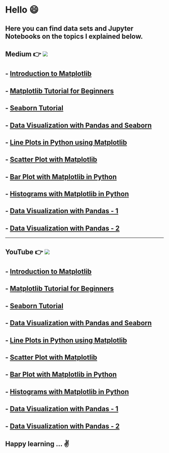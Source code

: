 # Hello 😄

## Here you can find data sets and Jupyter Notebooks on the topics I explained below.

## Medium 👉  [![](https://img.shields.io/badge/Medium-English-purple.svg?&logo=medium&logoColor=white)](https://tirendazacademy.medium.com)

## - [Introduction to Matplotlib](https://medium.com/star-gazers/introduction-to-matplotlib-ca6b1bba0049?source=your_stories_page-------------------------------------)
## - [Matplotlib Tutorial for Beginners](https://medium.com/swlh/matplotlib-tutorial-for-beginners-2f07184668be?source=your_stories_page-------------------------------------)
## - [Seaborn Tutorial](https://medium.com/swlh/seaborn-tutorial-2e749e084ad6?source=your_stories_page-------------------------------------)
## - [Data Visualization with Pandas and Seaborn](https://levelup.gitconnected.com/data-visualization-with-pandas-and-seaborn-5de444b567a0?source=your_stories_page-------------------------------------)
## - [Line Plots in Python using Matplotlib](https://medium.datadriveninvestor.com/line-plots-in-python-using-matplotlib-e42b03edd39f?source=your_stories_page-------------------------------------)
## - [Scatter Plot with Matplotlib ](https://levelup.gitconnected.com/scatter-plot-with-matplotlib-in-python-abb1a6ad042?source=your_stories_page-------------------------------------)
## - [Bar Plot with Matplotlib in Python](https://levelup.gitconnected.com/bar-plot-with-matplotlib-in-python-aa98f2493847?source=your_stories_page-------------------------------------)
## - [Histograms with Matplotlib in Python](https://medium.com/swlh/histograms-with-matplotlib-in-python-fc6702a9cb9b?source=your_stories_page-------------------------------------)
## - [Data Visualization with Pandas - 1]()
## - [Data Visualization with Pandas - 2]()

****

## YouTube 👉  [![](https://img.shields.io/badge/YouTube-Turkish-deeppink?&logo=youtube&logoColor=white)](https://www.youtube.com/tirendazakademi)


## - [Introduction to Matplotlib](https://www.youtube.com/watch?v=wcSLRBBjJY4&list=PLfMRLSpipmftxkCN8pd3MFcBObhSpNW2c&index=1)
## - [Matplotlib Tutorial for Beginners](https://www.youtube.com/watch?v=GePqlA2KimU&list=PLfMRLSpipmftxkCN8pd3MFcBObhSpNW2c&index=2)
## - [Seaborn Tutorial](https://www.youtube.com/watch?v=CGR01wGd9RY&list=PLfMRLSpipmftxkCN8pd3MFcBObhSpNW2c&index=4)
## - [Data Visualization with Pandas and Seaborn](https://www.youtube.com/watch?v=zczAOClsD4Y&list=PLfMRLSpipmftxkCN8pd3MFcBObhSpNW2c&index=9)
## - [Line Plots in Python using Matplotlib](https://www.youtube.com/watch?v=S9oH9D_efmw&list=PLfMRLSpipmftxkCN8pd3MFcBObhSpNW2c&index=5)
## - [Scatter Plot with Matplotlib ](https://www.youtube.com/watch?v=sx81riLyf9g&list=PLfMRLSpipmftxkCN8pd3MFcBObhSpNW2c&index=6)
## - [Bar Plot with Matplotlib in Python](https://www.youtube.com/watch?v=h_RNohusbGI&list=PLfMRLSpipmftxkCN8pd3MFcBObhSpNW2c&index=7)
## - [Histograms with Matplotlib in Python](https://www.youtube.com/watch?v=UENOUirrv_I&list=PLfMRLSpipmftxkCN8pd3MFcBObhSpNW2c&index=8)
## - [Data Visualization with Pandas - 1](https://www.youtube.com/watch?v=s4ZqzFDDJDM&list=PLfMRLSpipmftxkCN8pd3MFcBObhSpNW2c&index=10)
## - [Data Visualization with Pandas - 2](https://www.youtube.com/watch?v=I49cJgWWKf4&list=PLfMRLSpipmftxkCN8pd3MFcBObhSpNW2c&index=11)

## Happy learning ... ✌️ 
